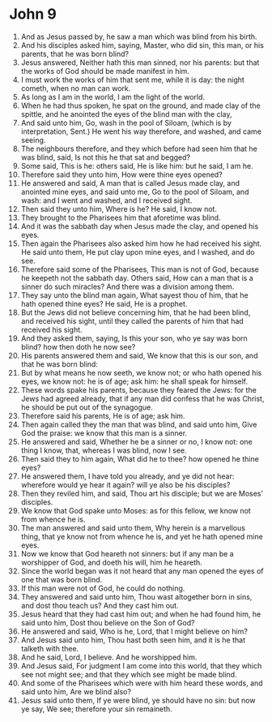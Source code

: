 ﻿# John 9
1. And as Jesus passed by, he saw a man which was blind from his birth. 
2. And his disciples asked him, saying, Master, who did sin, this man, or his parents, that he was born blind? 
3. Jesus answered, Neither hath this man sinned, nor his parents: but that the works of God should be made manifest in him. 
4. I must work the works of him that sent me, while it is day: the night cometh, when no man can work. 
5. As long as I am in the world, I am the light of the world. 
6. When he had thus spoken, he spat on the ground, and made clay of the spittle, and he anointed the eyes of the blind man with the clay, 
7. And said unto him, Go, wash in the pool of Siloam, (which is by interpretation, Sent.) He went his way therefore, and washed, and came seeing. 
8.  The neighbours therefore, and they which before had seen him that he was blind, said, Is not this he that sat and begged? 
9. Some said, This is he: others said, He is like him: but he said, I am he. 
10. Therefore said they unto him, How were thine eyes opened? 
11. He answered and said, A man that is called Jesus made clay, and anointed mine eyes, and said unto me, Go to the pool of Siloam, and wash: and I went and washed, and I received sight. 
12. Then said they unto him, Where is he? He said, I know not. 
13.  They brought to the Pharisees him that aforetime was blind. 
14. And it was the sabbath day when Jesus made the clay, and opened his eyes. 
15. Then again the Pharisees also asked him how he had received his sight. He said unto them, He put clay upon mine eyes, and I washed, and do see. 
16. Therefore said some of the Pharisees, This man is not of God, because he keepeth not the sabbath day. Others said, How can a man that is a sinner do such miracles? And there was a division among them. 
17. They say unto the blind man again, What sayest thou of him, that he hath opened thine eyes? He said, He is a prophet. 
18. But the Jews did not believe concerning him, that he had been blind, and received his sight, until they called the parents of him that had received his sight. 
19. And they asked them, saying, Is this your son, who ye say was born blind? how then doth he now see? 
20. His parents answered them and said, We know that this is our son, and that he was born blind: 
21. But by what means he now seeth, we know not; or who hath opened his eyes, we know not: he is of age; ask him: he shall speak for himself. 
22. These words spake his parents, because they feared the Jews: for the Jews had agreed already, that if any man did confess that he was Christ, he should be put out of the synagogue. 
23. Therefore said his parents, He is of age; ask him. 
24. Then again called they the man that was blind, and said unto him, Give God the praise: we know that this man is a sinner. 
25. He answered and said, Whether he be a sinner or no, I know not: one thing I know, that, whereas I was blind, now I see. 
26. Then said they to him again, What did he to thee? how opened he thine eyes? 
27. He answered them, I have told you already, and ye did not hear: wherefore would ye hear it again? will ye also be his disciples? 
28. Then they reviled him, and said, Thou art his disciple; but we are Moses’ disciples. 
29. We know that God spake unto Moses: as for this fellow, we know not from whence he is. 
30. The man answered and said unto them, Why herein is a marvellous thing, that ye know not from whence he is, and yet he hath opened mine eyes. 
31. Now we know that God heareth not sinners: but if any man be a worshipper of God, and doeth his will, him he heareth. 
32. Since the world began was it not heard that any man opened the eyes of one that was born blind. 
33. If this man were not of God, he could do nothing. 
34. They answered and said unto him, Thou wast altogether born in sins, and dost thou teach us? And they cast him out. 
35. Jesus heard that they had cast him out; and when he had found him, he said unto him, Dost thou believe on the Son of God? 
36. He answered and said, Who is he, Lord, that I might believe on him? 
37. And Jesus said unto him, Thou hast both seen him, and it is he that talketh with thee. 
38. And he said, Lord, I believe. And he worshipped him. 
39.  And Jesus said, For judgment I am come into this world, that they which see not might see; and that they which see might be made blind. 
40. And some of the Pharisees which were with him heard these words, and said unto him, Are we blind also? 
41. Jesus said unto them, If ye were blind, ye should have no sin: but now ye say, We see; therefore your sin remaineth. 
